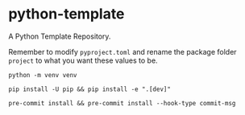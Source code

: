 # python-template

A Python Template Repository.

Remember to modify `pyproject.toml` and rename the package folder `project`
to what you want these values to be.

```shell
python -m venv venv
```

```shell
pip install -U pip && pip install -e ".[dev]"
```

```shell
pre-commit install && pre-commit install --hook-type commit-msg
```
